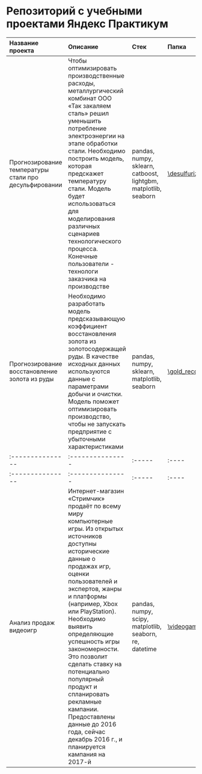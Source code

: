 # Репозиторий с учебными проектами Яндекс Практикум


|Название проекта|Описание|Стек|Папка|
|:---------------|:---------------|:-----|:----|
|Прогнозирование температуры стали про десульфировании|Чтобы оптимизировать производственные расходы, металлургический комбинат ООО «Так закаляем сталь» решил уменьшить потребление электроэнергии на этапе обработки стали. Необходимо построить модель, которая предскажет температуру стали. Модель будет использоваться для моделирования различных сценариев технологического процесса. Конечные пользователи - технологи заказчика на производстве|pandas, numpy, sklearn, catboost, lightgbm, matplotlib, seaborn|[\desulfurization_steel_temperature_prediction](https://github.com/SemyonOvchinnikov/yandex_practicum_projects/tree/main/desulfurization_steel_temperature_prediction)|
|Прогнозирование восстановление золота из руды|Необходимо разработать модель предсказывающую коэффициент восстановления золота из золотосодержащей руды. В качестве исходных данных используются данные с параметрами добычи и очистки. Модель поможет оптимизировать производство, чтобы не запускать предприятие с убыточными характеристиками|pandas, numpy, sklearn, matplotlib, seaborn|[\gold_recovery_prediction](https://github.com/SemyonOvchinnikov/yandex_practicum_projects/tree/main/gold_recovery_prediction)|
|:---------------|:---------------|:-----|:----|
|:---------------|:---------------|:-----|:----|
|Анализ продаж видеоигр|Интернет-магазин «Стримчик» продаёт по всему миру компьютерные игры. Из открытых источников доступны исторические данные о продажах игр, оценки пользователей и экспертов, жанры и платформы (например, Xbox или PlayStation). Необходимо выявить определяющие успешность игры закономерности. Это позволит сделать ставку на потенциально популярный продукт и спланировать рекламные кампании. Предоставлены данные до 2016 года, сейчас декабрь 2016 г., и планируется кампания на 2017-й|pandas, numpy, scipy, matplotlib, seaborn, re, datetime|[\videogames_sales_analysis](https://github.com/SemyonOvchinnikov/yandex_practicum_projects/tree/main/videogames_sales_analysis)|



